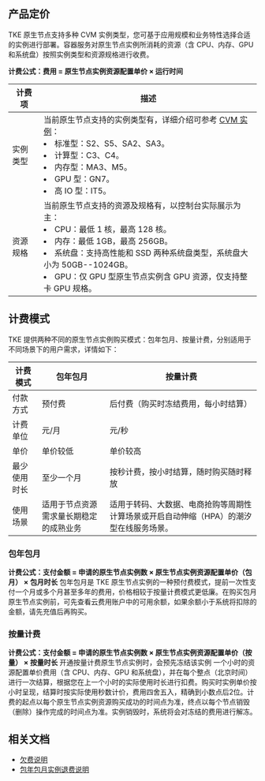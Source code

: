 
## 产品定价

TKE 原生节点支持多种 CVM 实例类型，您可基于应用规模和业务特性选择合适的实例进行部署。容器服务对原生节点实例所消耗的资源（含 CPU、内存、GPU 和系统盘）按照实例类型和资源规格进行收费。

**计费公式：费用 = 原生节点实例资源配置单价 × 运行时间**

|    计费项      | 描述                                                         |
| -------- | ------------------------------------------------------------ |
| 实例类型 | 当前原生节点支持的实例类型有，详细介绍可参考 [CVM 实例](https://cloud.tencent.com/document/product/213/11518)：<li>标准型：S2、S5、SA2、SA3。<li>计算型：C3、C4。<li>内存型：MA3、M5。<li>GPU 型：GN7。<li>高 IO 型：IT5。 |
| 资源规格 | 当前原生节点支持的资源及规格有，以控制台实际展示为主：<li>CPU：最低 1 核，最高 128 核。<li>内存：最低 1GB，最高 256GB。<li>系统盘：支持高性能和 SSD 两种系统盘类型，系统盘大小为 50GB--1024GB。<li>GPU：仅 GPU 型原生节点实例含 GPU 资源，仅支持整卡 GPU 规格。 |

## 计费模式
TKE 提供两种不同的原生节点实例购买模式：包年包月、按量计费，分别适用于不同场景下的用户需求，详情如下：

| **计费模式** | **包年包月**                                   | **按量计费**                                                 |
| -------- | ---------------------------------------------- | ------------------------------------------------------------ |
| 付款方式 | 预付费 | 后付费（购买时冻结费用，每小时结算）      |
| 计费单位 | 元/月 | 元/秒 |
| 单价 | 单价较低 | 单价较高 |
| 最少使用时长 | 至少一个月 | 按秒计费，按小时结算，随时购买随时释放 |
| 使用场景 | 适用于节点资源需求量长期稳定的成熟业务 | 适用于转码、大数据、电商抢购等周期性计算场景或开启自动伸缩（HPA）的潮汐型在线服务场景。 |

### 包年包月
**计费公式：支付金额 = 申请的原生节点实例数 × 原生节点实例资源配置单价（包月） × 包月时长**
包年包月是 TKE 原生节点实例的一种预付费模式，提前一次性支付一个月或多个月甚至多年的费用，价格相较于按量计费模式更低廉。在购买包月原生节点实例前，可先查看云费用账户中的可用余额，如果余额小于系统将扣除的金额，请先充值后再购买。

### 按量计费  
**计费公式：支付金额 = 申请的原生节点实例数 × 原生节点实例资源配置单价（按量） × 按量时长**
开通按量计费原生节点实例时，会预先冻结该实例 一个小时的资源配置单价费用（含 CPU、内存、GPU 和系统盘），并在每个整点（北京时间）进行一次结算，根据您在上一个小时的实际使用时长进行扣费。购买时实例单价按小时呈现，结算时按实际使用秒数计价，费用四舍五入，精确到小数点后2位。计费的起点以每个原生节点实例资源购买成功的时间点为准，终点以每个节点销毁（删除）操作完成的时间点为准。实例销毁时，系统将会对冻结的费用进行解冻。

## 相关文档
- [欠费说明](https://cloud.tencent.com/document/product/457/78645)
- [包年包月实例退费说明](https://cloud.tencent.com/document/product/457/78647)
